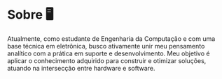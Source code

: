 # Sobre 🖥

Atualmente, como estudante de Engenharia da Computação e com uma base técnica em eletrônica, busco ativamente unir meu pensamento analítico com a prática em suporte e desenvolvimento. Meu objetivo é aplicar o conhecimento adquirido para construir e otimizar soluções, atuando na intersecção entre hardware e software.
